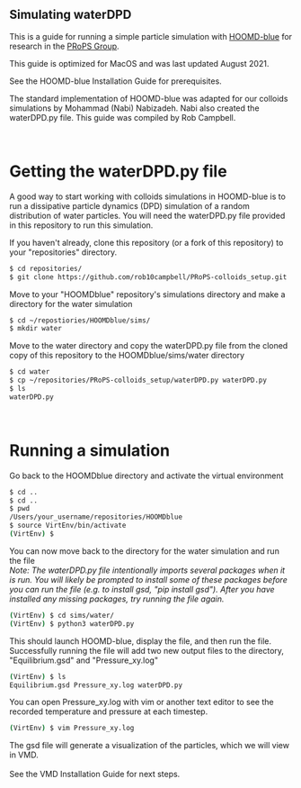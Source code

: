 ## Simulating waterDPD

This is a guide for running a simple particle simulation with [HOOMD-blue] for research in the [PRoPS Group].

This guide is optimized for MacOS and was last updated August 2021.

See the HOOMD-blue Installation Guide for prerequisites.

The standard implementation of HOOMD-blue was adapted for our colloids simulations by Mohammad (Nabi) Nabizadeh. Nabi also created the waterDPD.py file. This guide was compiled by Rob Campbell.

[HOOMD-blue]: http://glotzerlab.engin.umich.edu/hoomd-blue/
[PRoPS Group]: https://web.northeastern.edu/complexfluids/
<br>

# Getting the waterDPD.py file

A good way to start working with colloids simulations in HOOMD-blue is to run a dissipative particle dynamics (DPD) simulation of a random distribution of water particles. You will need the waterDPD.py file provided in this repository to run this simulation.

If you haven't already, clone this repository (or a fork of this repository) to your "repositories" directory.
```bash
$ cd repositories/
$ git clone https://github.com/rob10campbell/PRoPS-colloids_setup.git
```
Move to your "HOOMDblue" repository's simulations directory and make a directory for the water simulation
```bash
$ cd ~/repostiories/HOOMDblue/sims/
$ mkdir water
```
Move to the water directory and copy the waterDPD.py file from the cloned copy of this repository to the HOOMDblue/sims/water directory
```bash
$ cd water
$ cp ~/repositories/PRoPS-colloids_setup/waterDPD.py waterDPD.py
$ ls
waterDPD.py
```
<br>

# Running a simulation

Go back to the HOOMDblue directory and activate the virtual environment
```bash
$ cd ..
$ cd ..
$ pwd
/Users/your_username/repositories/HOOMDblue
$ source VirtEnv/bin/activate
(VirtEnv) $
```
You can now move back to the directory for the water simulation and run the file<br>
*Note: The waterDPD.py file intentionally imports several packages when it is run. You will likely be prompted to install some of these packages before you can run the file (e.g. to install gsd, "pip install gsd"). After you have installed any missing packages, try running the file again.*
```bash
(VirtEnv) $ cd sims/water/
(VirtEnv) $ python3 waterDPD.py
```
This should launch HOOMD-blue, display the file, and then run the file. <br>
Successfully running the file will add two new output files to the directory, "Equilibrium.gsd" and "Pressure_xy.log"
```bash
(VirtEnv) $ ls
Equilibrium.gsd	Pressure_xy.log	waterDPD.py
```
You can open Pressure_xy.log with vim or another text editor to see the recorded temperature and pressure at each timestep. 
```bash
(VirtEnv) $ vim Pressure_xy.log
```
The gsd file will generate a visualization of the particles, which we will view in VMD.
<br>
<br>
See the VMD Installation Guide for next steps. 
